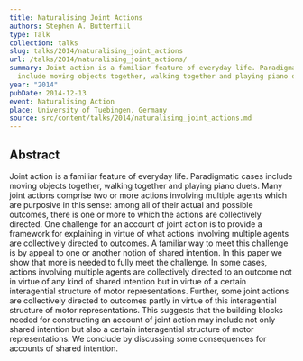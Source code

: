 ```yaml
---
title: Naturalising Joint Actions
authors: Stephen A. Butterfill
type: Talk
collection: talks
slug: talks/2014/naturalising_joint_actions
url: /talks/2014/naturalising_joint_actions/
summary: Joint action is a familiar feature of everyday life. Paradigmatic cases
  include moving objects together, walking together and playing piano duets.
year: "2014"
pubDate: 2014-12-13
event: Naturalising Action
place: University of Tuebingen, Germany
source: src/content/talks/2014/naturalising_joint_actions.md
---
```


## Abstract

Joint action is a familiar feature of everyday life. Paradigmatic cases include moving objects together, walking together and playing piano duets. Many joint actions comprise two or more actions involving multiple agents which are purposive in this sense:  among all of their actual and possible outcomes, there is one or more to which the actions are collectively directed. One challenge for an account of joint action is to provide a framework for explaining in virtue of what actions involving multiple agents are collectively  directed to outcomes. A familiar way to meet this challenge is by appeal to one or another notion of shared intention. In this paper we show that more is needed to fully meet the challenge. In some cases, actions involving multiple agents are collectively directed to an outcome not in virtue of any kind of shared intention but in virtue of a certain interagential structure of motor representations. Further, some joint actions are collectively directed to outcomes partly in virtue of this interagential structure of motor representations. This suggests that the building blocks needed for constructing an account of joint action may include not only shared intention but also a certain interagential structure of motor representations.  We conclude by discussing some consequences for accounts of shared intention.
